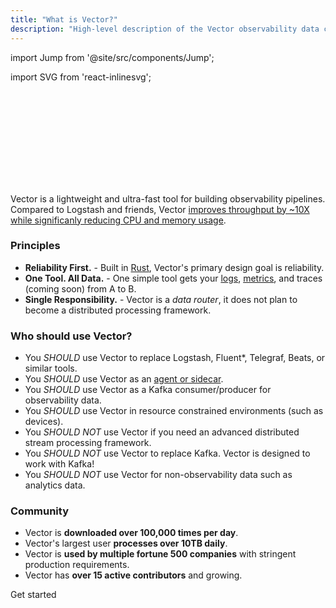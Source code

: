 ```yaml
---
title: "What is Vector?"
description: "High-level description of the Vector observability data collector and router."
---
```


import Jump from '@site/src/components/Jump';

import SVG from 'react-inlinesvg';

<SVG src="/img/components.svg" />

Vector is a lightweight and ultra-fast tool for building observability
pipelines. Compared to Logstash and friends, Vector [improves throughput by
~10X while significanly reducing CPU and memory usage](#performance).

### Principles

* **Reliability First.** - Built in [Rust][urls.rust], Vector's primary design goal is reliability.
* **One Tool. All Data.** - One simple tool gets your [logs][docs.data-model.log], [metrics][docs.data-model.metric], and traces (coming soon) from A to B.
* **Single Responsibility.** - Vector is a _data router_, it does not plan to become a distributed processing framework.

### Who should use Vector?

* You _SHOULD_ use Vector to replace Logstash, Fluent*, Telegraf, Beats, or similar tools.
* You _SHOULD_ use Vector as an [agent or sidecar][docs.roles.agent].
* You _SHOULD_ use Vector as a Kafka consumer/producer for observability data.
* You _SHOULD_ use Vector in resource constrained environments (such as devices).
* You _SHOULD NOT_ use Vector if you need an advanced distributed stream processing framework.
* You _SHOULD NOT_ use Vector to replace Kafka. Vector is designed to work with Kafka!
* You _SHOULD NOT_ use Vector for non-observability data such as analytics data.

### Community

* Vector is **downloaded over 100,000 times per day**.
* Vector's largest user **processes over 10TB daily**.
* Vector is **used by multiple fortune 500 companies** with stringent production requirements.
* Vector has **over 15 active contributors** and growing.

<Jump to="/docs/setup/guides/getting-started/">Get started</Jump>


[docs.data-model.log]: /docs/about/data-model/log/
[docs.data-model.metric]: /docs/about/data-model/metric/
[docs.roles.agent]: /docs/setup/deployment/roles/agent/
[urls.rust]: https://www.rust-lang.org/

